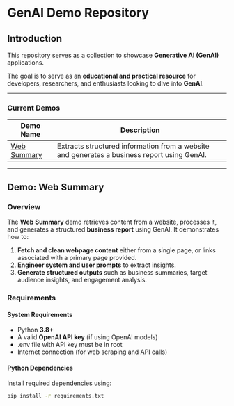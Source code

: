 # GenAI Demo Repository

## **Introduction**
This repository serves as a collection to showcase **Generative AI (GenAI)** applications. 

The goal is to serve as an **educational and practical resource** for developers, researchers, and enthusiasts looking to dive into **GenAI**. 

---
### **Current Demos**
| Demo Name       | Description |
|----------------|------------|
| [Web Summary](#web-summary) | Extracts structured information from a website and generates a business report using GenAI. |

---

## **Demo: Web Summary**
### **Overview**
The **Web Summary** demo retrieves content from a website, processes it, and generates a structured **business report** using GenAI. It demonstrates how to:
1. **Fetch and clean webpage content** either from a single page, or links associated with a primary page provided.
2. **Engineer system and user prompts** to extract insights.
3. **Generate structured outputs** such as business summaries, target audience insights, and engagement analysis.


### **Requirements**
#### **System Requirements**
- Python **3.8+**
- A valid **OpenAI API key** (if using OpenAI models)
- .env file with API key must be in root
- Internet connection (for web scraping and API calls)

#### **Python Dependencies**
Install required dependencies using:
```bash
pip install -r requirements.txt
